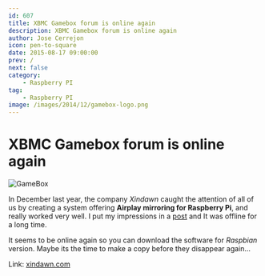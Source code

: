 ```yaml
---
id: 607
title: XBMC Gamebox forum is online again
description: XBMC Gamebox forum is online again
author: Jose Cerrejon
icon: pen-to-square
date: 2015-08-17 09:00:00
prev: /
next: false
category:
    - Raspberry PI
tag:
    - Raspberry PI
image: /images/2014/12/gamebox-logo.png
---
```


# XBMC Gamebox forum is online again

![GameBox](/images/2014/12/gamebox-logo.png)

In December last year, the company _Xindawn_ caught the attention of all of us by creating a system offering **Airplay mirroring for Raspberry Pi**, and really worked very well. I put my impressions in a [post](/post.php?id=490) and It was offline for a long time.

It seems to be online again so you can download the software for _Raspbian_ version. Maybe its the time to make a copy before they disappear again...

Link: [xindawn.com](https://www.xindawn.com/bbs/viewtopic.php?f=5&t=9&sid=33bae6a81e421af25696f3a69f3029cb)

